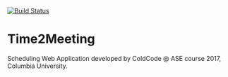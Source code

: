[![Build Status](https://travis-ci.org/sxsx1xsxs/Time2Meeting.svg?branch=master)](https://travis-ci.org/sxsx1xsxs/Time2Meeting)

# Time2Meeting
Scheduling Web Application developed by ColdCode @ ASE course 2017, Columbia University.
